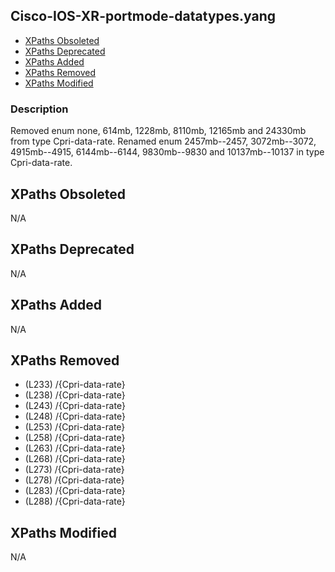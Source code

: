 ## Cisco-IOS-XR-portmode-datatypes.yang

- [XPaths Obsoleted](#xpaths-obsoleted)
- [XPaths Deprecated](#xpaths-deprecated)
- [XPaths Added](#xpaths-added)
- [XPaths Removed](#xpaths-removed)
- [XPaths Modified](#xpaths-modified)

### Description

Removed enum none, 614mb, 1228mb, 8110mb, 12165mb and 24330mb from type Cpri-data-rate. Renamed enum 2457mb--2457, 3072mb--3072, 4915mb--4915, 6144mb--6144, 9830mb--9830 and 10137mb--10137 in type Cpri-data-rate.

## XPaths Obsoleted

N/A

## XPaths Deprecated

N/A

## XPaths Added

N/A

## XPaths Removed

- (L233)	/{Cpri-data-rate}
- (L238)	/{Cpri-data-rate}
- (L243)	/{Cpri-data-rate}
- (L248)	/{Cpri-data-rate}
- (L253)	/{Cpri-data-rate}
- (L258)	/{Cpri-data-rate}
- (L263)	/{Cpri-data-rate}
- (L268)	/{Cpri-data-rate}
- (L273)	/{Cpri-data-rate}
- (L278)	/{Cpri-data-rate}
- (L283)	/{Cpri-data-rate}
- (L288)	/{Cpri-data-rate}

## XPaths Modified

N/A

